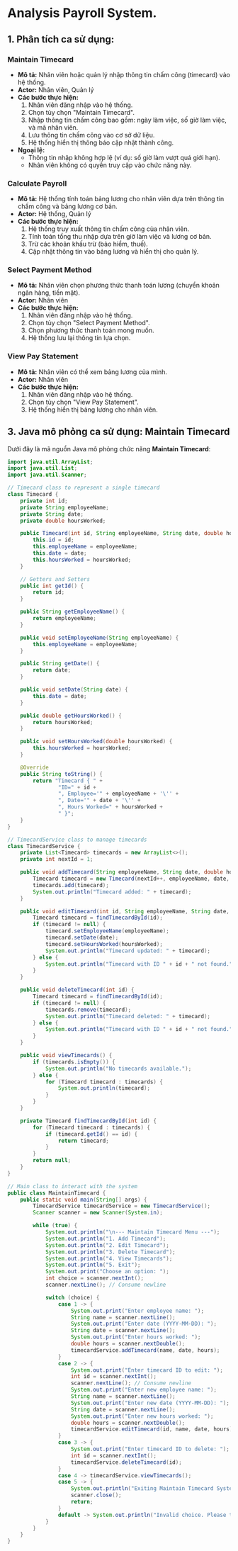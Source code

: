 # Analysis Payroll System.

## 1. Phân tích ca sử dụng:

### Maintain Timecard
- **Mô tả:** Nhân viên hoặc quản lý nhập thông tin chấm công (timecard) vào hệ thống.
- **Actor:** Nhân viên, Quản lý
- **Các bước thực hiện:**
  1. Nhân viên đăng nhập vào hệ thống.
  2. Chọn tùy chọn "Maintain Timecard".
  3. Nhập thông tin chấm công bao gồm: ngày làm việc, số giờ làm việc, và mã nhân viên.
  4. Lưu thông tin chấm công vào cơ sở dữ liệu.
  5. Hệ thống hiển thị thông báo cập nhật thành công.
- **Ngoại lệ:**
  - Thông tin nhập không hợp lệ (ví dụ: số giờ làm vượt quá giới hạn).
  - Nhân viên không có quyền truy cập vào chức năng này.

### Calculate Payroll
- **Mô tả:** Hệ thống tính toán bảng lương cho nhân viên dựa trên thông tin chấm công và bảng lương cơ bản.
- **Actor:** Hệ thống, Quản lý
- **Các bước thực hiện:**
  1. Hệ thống truy xuất thông tin chấm công của nhân viên.
  2. Tính toán tổng thu nhập dựa trên giờ làm việc và lương cơ bản.
  3. Trừ các khoản khấu trừ (bảo hiểm, thuế).
  4. Cập nhật thông tin vào bảng lương và hiển thị cho quản lý.

### Select Payment Method
- **Mô tả:** Nhân viên chọn phương thức thanh toán lương (chuyển khoản ngân hàng, tiền mặt).
- **Actor:** Nhân viên
- **Các bước thực hiện:**
  1. Nhân viên đăng nhập vào hệ thống.
  2. Chọn tùy chọn "Select Payment Method".
  3. Chọn phương thức thanh toán mong muốn.
  4. Hệ thống lưu lại thông tin lựa chọn.

### View Pay Statement
- **Mô tả:** Nhân viên có thể xem bảng lương của mình.
- **Actor:** Nhân viên
- **Các bước thực hiện:**
  1. Nhân viên đăng nhập vào hệ thống.
  2. Chọn tùy chọn "View Pay Statement".
  3. Hệ thống hiển thị bảng lương cho nhân viên.

## 3. Java mô phỏng ca sử dụng: Maintain Timecard

Dưới đây là mã nguồn Java mô phỏng chức năng **Maintain Timecard**:

```java
import java.util.ArrayList;
import java.util.List;
import java.util.Scanner;

// Timecard class to represent a single timecard
class Timecard {
    private int id;
    private String employeeName;
    private String date;
    private double hoursWorked;

    public Timecard(int id, String employeeName, String date, double hoursWorked) {
        this.id = id;
        this.employeeName = employeeName;
        this.date = date;
        this.hoursWorked = hoursWorked;
    }

    // Getters and Setters
    public int getId() {
        return id;
    }

    public String getEmployeeName() {
        return employeeName;
    }

    public void setEmployeeName(String employeeName) {
        this.employeeName = employeeName;
    }

    public String getDate() {
        return date;
    }

    public void setDate(String date) {
        this.date = date;
    }

    public double getHoursWorked() {
        return hoursWorked;
    }

    public void setHoursWorked(double hoursWorked) {
        this.hoursWorked = hoursWorked;
    }

    @Override
    public String toString() {
        return "Timecard { " +
                "ID=" + id +
                ", Employee='" + employeeName + '\'' +
                ", Date='" + date + '\'' +
                ", Hours Worked=" + hoursWorked +
                " }";
    }
}

// TimecardService class to manage timecards
class TimecardService {
    private List<Timecard> timecards = new ArrayList<>();
    private int nextId = 1;

    public void addTimecard(String employeeName, String date, double hoursWorked) {
        Timecard timecard = new Timecard(nextId++, employeeName, date, hoursWorked);
        timecards.add(timecard);
        System.out.println("Timecard added: " + timecard);
    }

    public void editTimecard(int id, String employeeName, String date, double hoursWorked) {
        Timecard timecard = findTimecardById(id);
        if (timecard != null) {
            timecard.setEmployeeName(employeeName);
            timecard.setDate(date);
            timecard.setHoursWorked(hoursWorked);
            System.out.println("Timecard updated: " + timecard);
        } else {
            System.out.println("Timecard with ID " + id + " not found.");
        }
    }

    public void deleteTimecard(int id) {
        Timecard timecard = findTimecardById(id);
        if (timecard != null) {
            timecards.remove(timecard);
            System.out.println("Timecard deleted: " + timecard);
        } else {
            System.out.println("Timecard with ID " + id + " not found.");
        }
    }

    public void viewTimecards() {
        if (timecards.isEmpty()) {
            System.out.println("No timecards available.");
        } else {
            for (Timecard timecard : timecards) {
                System.out.println(timecard);
            }
        }
    }

    private Timecard findTimecardById(int id) {
        for (Timecard timecard : timecards) {
            if (timecard.getId() == id) {
                return timecard;
            }
        }
        return null;
    }
}

// Main class to interact with the system
public class MaintainTimecard {
    public static void main(String[] args) {
        TimecardService timecardService = new TimecardService();
        Scanner scanner = new Scanner(System.in);

        while (true) {
            System.out.println("\n--- Maintain Timecard Menu ---");
            System.out.println("1. Add Timecard");
            System.out.println("2. Edit Timecard");
            System.out.println("3. Delete Timecard");
            System.out.println("4. View Timecards");
            System.out.println("5. Exit");
            System.out.print("Choose an option: ");
            int choice = scanner.nextInt();
            scanner.nextLine(); // Consume newline

            switch (choice) {
                case 1 -> {
                    System.out.print("Enter employee name: ");
                    String name = scanner.nextLine();
                    System.out.print("Enter date (YYYY-MM-DD): ");
                    String date = scanner.nextLine();
                    System.out.print("Enter hours worked: ");
                    double hours = scanner.nextDouble();
                    timecardService.addTimecard(name, date, hours);
                }
                case 2 -> {
                    System.out.print("Enter timecard ID to edit: ");
                    int id = scanner.nextInt();
                    scanner.nextLine(); // Consume newline
                    System.out.print("Enter new employee name: ");
                    String name = scanner.nextLine();
                    System.out.print("Enter new date (YYYY-MM-DD): ");
                    String date = scanner.nextLine();
                    System.out.print("Enter new hours worked: ");
                    double hours = scanner.nextDouble();
                    timecardService.editTimecard(id, name, date, hours);
                }
                case 3 -> {
                    System.out.print("Enter timecard ID to delete: ");
                    int id = scanner.nextInt();
                    timecardService.deleteTimecard(id);
                }
                case 4 -> timecardService.viewTimecards();
                case 5 -> {
                    System.out.println("Exiting Maintain Timecard System. Goodbye!");
                    scanner.close();
                    return;
                }
                default -> System.out.println("Invalid choice. Please try again.");
            }
        }
    }
}

```
